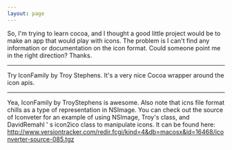 ```yaml
---
layout: page
---
```


So, I'm trying to learn cocoa, and I thought a good little project would be to make an app that would play with icons.  The problem is I can't find any information or documentation on the icon format.  Could someone point me in the right direction?  Thanks.

----

Try IconFamily by Troy Stephens. It's a very nice Cocoa wrapper around the icon apis.

----

Yea, IconFamily by TroyStephens is awesome. Also note that icns file format chills as a type of representation in NSImage. You can check out the source of Iconveter for an example of using NSImage, Troy's class, and DavidRemahl ' s icon2ico class to manipulate icons. It can be found here: http://www.versiontracker.com/redir.fcgi/kind=4&db=macosx&id=16468/iconverter-source-085.tgz
